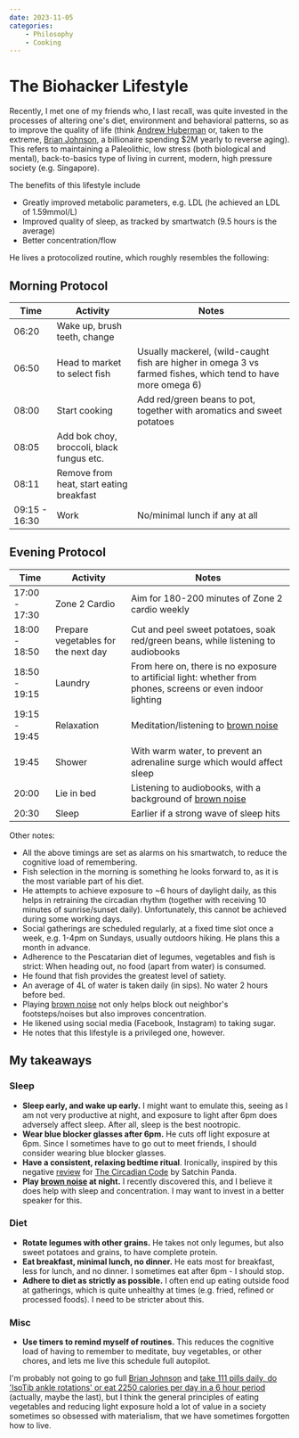 ```yaml
---
date: 2023-11-05
categories:
    - Philosophy
    - Cooking
---
```


# The Biohacker Lifestyle

Recently, I met one of my friends who, I last recall, was quite invested in the processes of altering one's diet, environment and behavioral patterns, so as to improve the quality of life (think [Andrew Huberman] or, taken to the extreme, [Brian Johnson], a billionaire spending $2M yearly to reverse aging). This refers to maintaining a Paleolithic, low stress (both biological and mental), back-to-basics type of living in current, modern, high pressure society (e.g. Singapore).

<!-- more -->

The benefits of this lifestyle include

-   Greatly improved metabolic parameters, e.g. LDL (he achieved an LDL of 1.59mmol/L)
-   Improved quality of sleep, as tracked by smartwatch (9.5 hours is the average)
-   Better concentration/flow

He lives a protocolized routine, which roughly resembles the following:

## Morning Protocol

| Time          | Activity                                  | Notes                                                                                                        |
| ------------- | ----------------------------------------- | ------------------------------------------------------------------------------------------------------------ |
| 06:20         | Wake up, brush teeth, change              |                                                                                                              |
| 06:50         | Head to market to select fish             | Usually mackerel, (wild-caught fish are higher in omega 3 vs farmed fishes, which tend to have more omega 6) |
| 08:00         | Start cooking                             | Add red/green beans to pot, together with aromatics and sweet potatoes                                       |
| 08:05         | Add bok choy, broccoli, black fungus etc. |                                                                                                              |
| 08:11         | Remove from heat, start eating breakfast  |                                                                                                              |
| 09:15 - 16:30 | Work                                      | No/minimal lunch if any at all                                                                               |

## Evening Protocol

| Time          | Activity                            | Notes                                                                                                        |
| ------------- | ----------------------------------- | ------------------------------------------------------------------------------------------------------------ |
| 17:00 - 17:30 | Zone 2 Cardio                       | Aim for 180-200 minutes of Zone 2 cardio weekly                                                              |
| 18:00 - 18:50 | Prepare vegetables for the next day | Cut and peel sweet potatoes, soak red/green beans, while listening to audiobooks                             |
| 18:50 - 19:15 | Laundry                             | From here on, there is no exposure to artificial light: whether from phones, screens or even indoor lighting |
| 19:15 - 19:45 | Relaxation                          | Meditation/listening to [brown noise]                                                                        |
| 19:45         | Shower                              | With warm water, to prevent an adrenaline surge which would affect sleep                                     |
| 20:00         | Lie in bed                          | Listening to audiobooks, with a background of [brown noise]                                                  |
| 20:30         | Sleep                               | Earlier if a strong wave of sleep hits                                                                       |

Other notes:

-   All the above timings are set as alarms on his smartwatch, to reduce the cognitive load of remembering.
-   Fish selection in the morning is something he looks forward to, as it is the most variable part of his diet.
-   He attempts to achieve exposure to ~6 hours of daylight daily, as this helps in retraining the circadian rhythm (together with receiving 10 minutes of sunrise/sunset daily). Unfortunately, this cannot be achieved during some working days.
-   Social gatherings are scheduled regularly, at a fixed time slot once a week, e.g. 1-4pm on Sundays, usually outdoors hiking. He plans this a month in advance.
-   Adherence to the Pescatarian diet of legumes, vegetables and fish is strict: When heading out, no food (apart from water) is consumed.
-   He found that fish provides the greatest level of satiety.
-   An average of 4L of water is taken daily (in sips). No water 2 hours before bed.
-   Playing [brown noise] not only helps block out neighbor's footsteps/noises but also improves concentration.
-   He likened using social media (Facebook, Instagram) to taking sugar.
-   He notes that this lifestyle is a privileged one, however.

## My takeaways

### Sleep

-   **Sleep early, and wake up early.** I might want to emulate this, seeing as I am not very productive at night, and exposure to light after 6pm does adversely affect sleep. After all, sleep is the best nootropic.
-   **Wear blue blocker glasses after 6pm.** He cuts off light exposure at 6pm. Since I sometimes have to go out to meet friends, I should consider wearing blue blocker glasses.
-   **Have a consistent, relaxing bedtime ritual**. Ironically, inspired by this negative [review] for [The Circadian Code] by Satchin Panda.
-   **Play [brown noise] at night.** I recently discovered this, and I believe it does help with sleep and concentration. I may want to invest in a better speaker for this.

### Diet

-   **Rotate legumes with other grains.** He takes not only legumes, but also sweet potatoes and grains, to have complete protein.
-   **Eat breakfast, minimal lunch, no dinner.** He eats most for breakfast, less for lunch, and no dinner. I sometimes eat after 6pm - I should stop.
-   **Adhere to diet as strictly as possible.** I often end up eating outside food at gatherings, which is quite unhealthy at times (e.g. fried, refined or processed foods). I need to be stricter about this.

### Misc

-   **Use timers to remind myself of routines.** This reduces the cognitive load of having to remember to meditate, buy vegetables, or other chores, and lets me live this schedule full autopilot.

I'm probably not going to go full [Brian Johnson] and [take 111 pills daily, do 'IsoTib ankle rotations' or eat 2250 calories per day in a 6 hour period][blueprint] (actually, maybe the last), but I think the general principles of eating vegetables and reducing light exposure hold a lot of value in a society sometimes so obsessed with materialism, that we have sometimes forgotten how to live.

[blueprint]: https://protocol.bryanjohnson.com/Home
[brown noise]: https://www.nytimes.com/interactive/2022/09/23/well/mind/brown-noise.html
[Brian Johnson]: https://www.gq-magazine.co.uk/lifestyle/article/bryan-johnson-millionaire-deaging-technology
[Andrew Huberman]: https://www.hubermanlab.com/
[review]: https://www.goodreads.com/review/show/3568678844
[The Circadian Code]: https://www.goodreads.com/en/book/show/37534452

